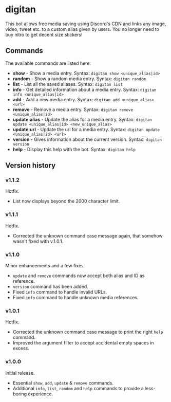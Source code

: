 # digitan

This bot allows free media saving using Discord's CDN and links any image, video, tweet etc. to a custom alias given by users. You no longer need to buy nitro to get decent size stickers!

## Commands

The available commands are listed here:

- **show** - Show a media entry. Syntax: `digitan show <unique_alias|id>`
- **random** - Show a random media entry. Syntax: `digitan random`
- **list** - List all the saved aliases. Syntax: `digitan list`
- **info** - Get detailed information about a media entry. Syntax: `digitan info <unique_alias|id>`
- **add** - Add a new media entry. Syntax: `digitan add <unique_alias> <url>`
- **remove** - Remove a media entry. Syntax: `digitan remove <unique_alias|id>`
- **update:alias** - Update the alias for a media entry. Syntax: `digitan update <unique_alias|id> <new_unique_alias>`
- **update:url** - Update the url for a media entry. Syntax: `digitan update <unique_alias|id> <url>`
- **version** - Gives information about the current version. Syntax: `digitan version`
- **help** - Display this help with the bot. Syntax: `digitan help`

## Version history

### v1.1.2

Hotfix.

- List now displays beyond the 2000 character limit.

### v1.1.1

Hotfix.

- Corrected the unknown command case message again, that somehow wasn't fixed with v.1.0.1.

### v1.1.0

Minor enhancements and a few fixes.

- `update` and `remove` commands now accept both alias and ID as reference.
- `version` command has been added.
- Fixed `info` command to handle invalid URLs.
- Fixed `info` command to handle unknown media references.

### v1.0.1

Hotfix.

- Corrected the unknown command case message to print the right `help` command.
- Improved the argument filter to accept accidental empty spaces in excess.

### v1.0.0

Initial release.

- Essential `show`, `add`, `update` & `remove` commands.
- Additional `info`, `list`, `random` and `help` commands to provide a less-boring experience.
